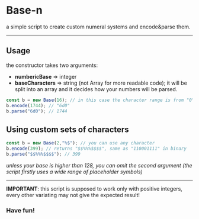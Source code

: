# Base-n
a simple script to create custom numeral systems and encode&amp;parse them.

---

## Usage
the constructor takes two arguments:
* **numbericBase** => integer
* **baseCharacters** => string (not Array for more readable code); it will be split into an array and it decides how your numbers will be parsed.

```js
const b = new Base(16); // in this case the character range is from "0" to "f"
b.encode(1744); // "6d0"
b.parse("6d0"); // 1744
```

## Using custom sets of characters

```js
const b = new Base(2,"%$"); // you can use any character
b.encode(399); // returns "$$%%%$$$$", same as "110001111" in binary
b.parse("$$%%%$$$$"); // 399
```
*unless your base is higher than 128, you can omit the second argument (the script firstly uses a wide range of placeholder symbols)*

---

**IMPORTANT**: this script is supposed to work only with positive integers, every other variating may not give the expected result!

### Have fun!

